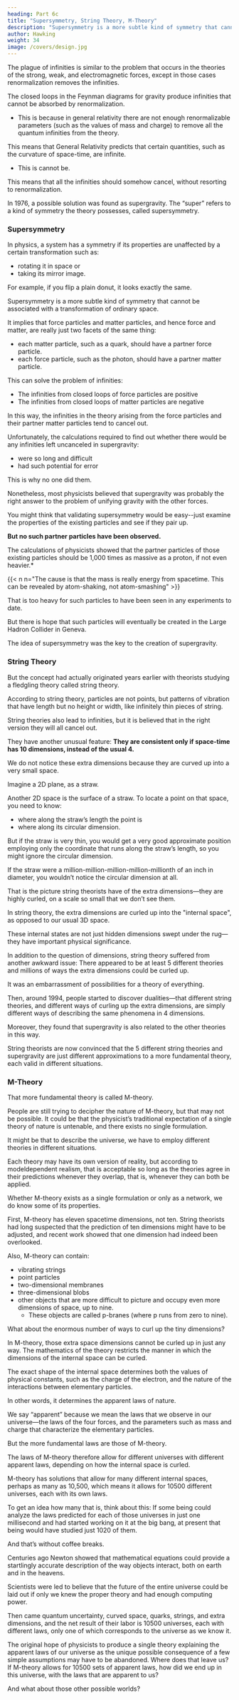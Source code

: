 ```yaml
---
heading: Part 6c
title: "Supersymmetry, String Theory, M-Theory"
description: "Supersymmetry is a more subtle kind of symmetry that cannot be associated with a transformation of ordinary space"
author: Hawking
weight: 34
image: /covers/design.jpg
---
```



The plague of infinities is similar to the problem that occurs in the theories of the strong, weak, and electromagnetic forces, except in those cases renormalization removes the infinities. 

The closed loops in the Feynman diagrams for gravity produce infinities that cannot be absorbed by renormalization.
- This is because in general relativity there are not enough renormalizable parameters (such as the values of mass and charge) to remove all the quantum infinities from the theory.

 <!-- leaves a theory of gravity that -->

This means that General Relativity predicts that certain quantities, such as the curvature of space-time, are infinite.
- This is cannot be. 

<!-- no way to run a habitable universe. -->

<!-- That means the only possibility of obtaining a sensible theory would be for -->

This means that all the infinities should somehow cancel, without resorting to renormalization.

In 1976, a possible solution was found as supergravity. The “super” refers to a kind of symmetry the theory possesses, called supersymmetry.


### Supersymmetry

In physics, a system has a symmetry if its properties are unaffected by a certain transformation such as:
- rotating it in space or
- taking its mirror image. 

For example, if you flip a plain donut, it looks exactly the same. 

Supersymmetry is a more subtle kind of symmetry that cannot be associated with a transformation of ordinary space. 

It implies that force particles and matter particles, and hence force and matter, are really just two facets of the same thing:
- each matter particle, such as a quark, should have a partner force particle.
- each force particle, such as the photon, should have a partner matter particle.

This can solve the problem of infinities: 
- The infinities from closed loops of force particles are positive
- The infinities from closed loops of matter particles are negative

In this way, the infinities in the theory arising from the force particles and their partner matter particles tend to cancel out.

Unfortunately, the calculations required to find out whether there would be any infinities left uncanceled in supergravity:
- were so long and difficult
- had such potential for error

This is why no one did them. 

Nonetheless, most physicists believed that supergravity was probably the right answer to the problem of unifying gravity with the other forces.

You might think that validating supersymmetry would be easy--just examine the properties of the existing particles and see if they pair up. 

**But no such partner particles have been observed.**

The calculations of physicists showed that the partner particles of those existing particles should be 1,000 times as massive as a proton, if not even heavier.*

{{< n n="The cause is that the mass is really energy from spacetime. This can be revealed by atom-shaking, not atom-smashing" >}}


That is too heavy for such particles to have been seen in any experiments to date. 

But there is hope that such particles will eventually be created in the Large Hadron Collider in Geneva.

The idea of supersymmetry was the key to the creation of supergravity.


### String Theory

But the concept had actually originated years earlier with theorists studying a fledgling theory called string theory. 

According to string theory, particles are not points, but patterns of vibration that have length but no height or width, like infinitely thin pieces of string. 

String theories also lead to infinities, but it is believed that in the right version they will all cancel out. 

They have another unusual feature: **They are consistent only if space-time has 10 dimensions, instead of the usual 4.**


<!-- Ten dimensions might sound exciting, but they would cause real problems if you forgot where you parked your car.  -->

We do not notice these extra dimensions because they are curved up into a very small space. 

Imagine a 2D plane, as a straw.

 <!-- We call the plane two-dimensional because you need two numbers (for instance, horizontal and vertical coordinates) to locate any point on it.  -->

Another 2D space is the surface of a straw. To locate a point on that space, you need to know:
- where along the straw’s length the point is
- where along its circular dimension. 

But if the straw is very thin, you would get a very good approximate position employing only the coordinate that runs along the straw’s length, so you might ignore the circular dimension.

If the straw were a million-million-million-million-millionth of an inch in diameter, you wouldn’t notice the circular dimension at all. 

That is the picture string theorists have of the extra dimensions—they are highly curled, on a scale so small that we don’t see them. 

In string theory, the extra dimensions are curled up into the "internal space", as opposed to our usual 3D space.

These internal states are not just hidden dimensions swept under the rug—they have important physical significance.

In addition to the question of dimensions, string theory suffered from another awkward issue: There appeared to be at least 5 different theories and millions of ways the extra dimensions could be curled up.

It was an embarrassment of possibilities for a theory of everything. 

Then, around 1994, people started to discover dualities—that different string theories, and different ways of curling up the extra dimensions, are simply different ways of describing the same phenomena in 4 dimensions.

Moreover, they found that supergravity is also related to the other theories in this way. 

String theorists are now convinced that the 5 different string theories and supergravity are just different approximations to a more fundamental theory, each valid in different situations.


### M-Theory

That more fundamental theory is called M-theory.

<!-- No one seems to know what the “M” stands for, but it may be “master,” “miracle,” or “mystery.” It seems to be all three. -->

People are still trying to decipher the nature of M-theory, but that may not be possible. It could be that the physicist’s traditional expectation of a single theory of nature is untenable, and there exists no single formulation.

It might be that to describe the universe, we have to employ different theories in different situations. 

Each theory may have its own version of reality, but according to modeldependent realism, that is acceptable so long as the theories agree in their predictions whenever they overlap, that is, whenever they can both be applied.

Whether M-theory exists as a single formulation or only as a network, we do know some of its properties. 

First, M-theory has eleven spacetime dimensions, not ten. String theorists had long suspected that the prediction of ten dimensions might have to be adjusted, and recent work showed that one dimension had indeed been overlooked.

Also, M-theory can contain:
- vibrating strings
- point particles
- two-dimensional membranes
- three-dimensional blobs
- other objects that are more difficult to picture and occupy even more dimensions of space, up to nine. 
  - These objects are called p-branes (where p runs from zero to nine).

What about the enormous number of ways to curl up the tiny dimensions? 

In M-theory, those extra space dimensions cannot be curled up in just any way. The mathematics of the theory restricts the manner in which the dimensions of the internal space can be curled.

The exact shape of the internal space determines both the values of physical constants, such as the charge of the electron, and the nature of the interactions between elementary particles. 

In other words, it determines the apparent laws of nature. 

We say “apparent” because we mean the laws that we observe in our universe—the laws of the four forces, and the parameters such as mass and charge that characterize the elementary particles.

But the more fundamental laws are those of M-theory.

The laws of M-theory therefore allow for different universes with different apparent laws, depending on how the internal space is curled. 

M-theory has solutions that allow for many different internal spaces, perhaps as many as 10,500, which means it allows for 10500 different universes, each with its own laws. 

To get an idea how many that is, think about this: If some being could analyze the laws predicted for each of those universes in just one millisecond and had started working on it at the big bang, at present that being would have studied just 1020 of them.

And that’s without coffee breaks.

Centuries ago Newton showed that mathematical equations could provide a startlingly accurate description of the way objects interact, both on earth and in the heavens.

Scientists were led to believe that the future of the entire universe could be laid out if only we knew the proper theory and had enough computing power. 

Then came quantum uncertainty, curved space, quarks, strings, and extra dimensions, and the net result of their labor is 10500 universes, each with different laws, only one of which corresponds to the universe as we know it. 

The original hope of physicists to produce a single theory explaining the apparent laws of our universe as the unique possible consequence of a few simple assumptions may have to be abandoned. Where does that leave us? If M-theory allows for 10500 sets of apparent laws, how did we end up in this universe, with the laws that are apparent to us?

And what about those other possible worlds?
